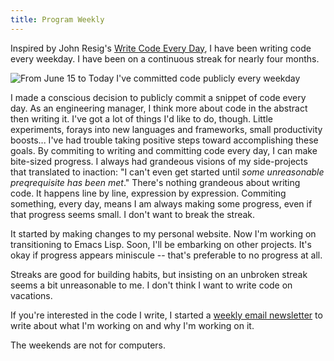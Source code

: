 ```yaml
---
title: Program Weekly
---
```


Inspired by John Resig's [Write Code Every Day](http://ejohn.org/blog/write-code-every-day/),
I have been writing code every weekday. I have been on a continuous streak for nearly four months.

![From June 15 to Today I've committed code publicly every weekday]({{site.url}}/img/the-streak.png)

I made a conscious decision to publicly commit a snippet of code every day.
As an engineering manager, I think more about code in the abstract then writing it.
I've got a lot of things I'd like to do, though. Little experiments, forays into new languages
and frameworks, small productivity boosts... I've had trouble taking positive steps toward
accomplishing these goals. By commiting to writing and committing code every day, I can make
bite-sized progress. I always had grandeous visions of my side-projects that translated
to inaction: "I can't even get started until *some unreasonable preqrequisite has been met*."
There's nothing grandeous about writing code. It happens line by line, expression by expression.
Commiting something, every day, means I am always making some progress, even if that progress
seems small. I don't want to break the streak.

It started by making changes to my personal website. Now I'm working on transitioning to Emacs Lisp.
Soon, I'll be embarking on other projects.
It's okay if progress appears miniscule -- that's preferable to no progress at all.

Streaks are good for building habits, but insisting on an unbroken streak seems a bit unreasonable to me.
I don't think I want to write code on vacations.

If you're interested in the code I write, I started a [weekly email newsletter](http://tinyletter.com/wunsch) to write about what I'm working on and why I'm working on it.

The weekends are not for computers.
